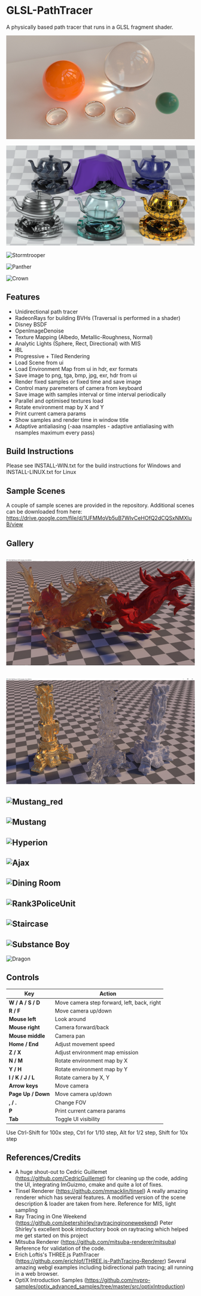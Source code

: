 GLSL-PathTracer
==========
A physically based path tracer that runs in a GLSL fragment shader.

![HDRI power](./screenshots/hyperion-hdri.jpg)

![RenderMan Swatch](./screenshots/Renderman_swatch.png)

![Stormtrooper](./screenshots/stormtrooper.jpg)

![Panther](./screenshots/panther.jpg)

![Crown](./screenshots/crown.png)

Features
--------
- Unidirectional path tracer
- RadeonRays for building BVHs (Traversal is performed in a shader)
- Disney BSDF
- OpenImageDenoise
- Texture Mapping (Albedo, Metallic-Roughness, Normal)
- Analytic Lights (Sphere, Rect, Directional) with MIS
- IBL
- Progressive + Tiled Rendering
- Load Scene from ui
- Load Environment Map from ui in hdr, exr formats
- Save image to png, tga, bmp, jpg, exr, hdr from ui
- Render fixed samples or fixed time and save image
- Control many paremeters of camera from keyboard
- Save image with samples interval or time interval periodically
- Parallel and optimised textures load
- Rotate environment map by X and Y
- Print current camera params
- Show samples and render time in window title
- Adaptive antialiasing (-aaa nsamples - adaptive antialiasing with nsamples maximum every pass)

Build Instructions
--------
Please see INSTALL-WIN.txt for the build instructions for Windows and INSTALL-LINUX.txt for Linux

Sample Scenes
--------
A couple of sample scenes are provided in the repository. Additional scenes can be downloaded from here:
https://drive.google.com/file/d/1UFMMoVb5uB7WIvCeHOfQ2dCQSxNMXluB/view

Gallery
--------
![Two dragons](./screenshots/xyzdragons.jpg)
--------
![statues](./screenshots/statues.jpg)
--------
![Mustang_red](./screenshots/Mustang_Red.jpg)
--------
![Mustang](./screenshots/Mustang.jpg)
--------
![Hyperion](./screenshots/hyperion.jpg)
--------
![Ajax](./screenshots/ajax_materials.png)
--------
![Dining Room](./screenshots/DiningRoom.jpg)
--------
![Rank3PoliceUnit](./screenshots/rank3police_color_corrected.png)
--------
![Staircase](./screenshots/staircase.png)
--------
![Substance Boy](./screenshots/MeetMat_Maps.png)
--------
![Dragon](./screenshots/dragon.jpg)

Controls
--------
| Key                     | Action                                                                                |
|-------------------------|---------------------------------------------------------------------------------------|
| **W / A / S / D**       | Move camera step forward, left, back, right                                           |
| **R / F**               | Move camera up/down 																  |
| **Mouse left**          | Look around                                                                           |
| **Mouse right**         | Camera forward/back                                                                   |
| **Mouse middle**        | Camera pan                                                                            |
| **Home / End**          | Adjust movement speed                                                                 |
| **Z / X**               | Adjust environment map emission                                                       |
| **N / M**               | Rotate environment map by X                                                           |
| **Y / H**               | Rotate environment map by Y                                                           |
| **I / K / J / L**       | Rotate camera by X, Y                                                                 |
| **Arrow keys**          | Move camera                                                                           |
| **Page Up / Down**      | Move camera up/down                                                                   |
| **, / .**               | Change FOV                                                                            |
| **P**                   | Print current camera params                                                           |
| **Tab**                 | Toggle UI visibility                                                                  |

Use Ctrl-Shift for 100x step, Ctrl for 1/10 step, Alt for 1/2 step, Shift for 10x step


References/Credits
--------
- A huge shout-out to Cedric Guillemet (https://github.com/CedricGuillemet) for cleaning up the code, adding the UI, integrating ImGuizmo, cmake and quite a lot of fixes.
- Tinsel Renderer (https://github.com/mmacklin/tinsel) A really amazing renderer which has several features. A modified version of the scene description & loader are taken from here. Reference for MIS, light sampling
- Ray Tracing in One Weekend (https://github.com/petershirley/raytracinginoneweekend) Peter Shirley's excellent book introductory book on raytracing which helped me get started on this project
- Mitsuba Renderer (https://github.com/mitsuba-renderer/mitsuba) Reference for validation of the code.
- Erich Loftis's THREE.js PathTracer (https://github.com/erichlof/THREE.js-PathTracing-Renderer) Several amazing webgl examples including bidirectional path tracing; all running in a web browser.
- OptiX Introduction Samples (https://github.com/nvpro-samples/optix_advanced_samples/tree/master/src/optixIntroduction)
